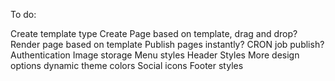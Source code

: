 

To do:

Create template type
Create Page based on template, drag and drop?
Render page based on template
Publish pages instantly? 
CRON job publish? 
Authentication
Image storage
Menu styles
Header Styles
More design options
dynamic theme colors
Social icons
Footer styles
